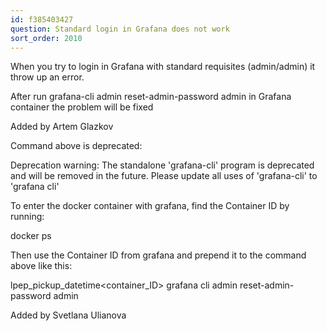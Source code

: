 ```yaml
---
id: f385403427
question: Standard login in Grafana does not work
sort_order: 2010
---
```


When you try to login in Grafana with standard requisites (admin/admin) it throw up an error.

After run grafana-cli admin reset-admin-password admin in Grafana container the problem will be fixed

Added by Artem Glazkov

Command above is deprecated:

Deprecation warning: The standalone 'grafana-cli' program is deprecated and will be removed in the future. Please update all uses of 'grafana-cli' to 'grafana cli'

To enter the docker container with grafana, find the Container ID by running:

docker ps

Then use the Container ID from grafana and prepend it to the command above like this:

lpep_pickup_datetime<container_ID> grafana cli admin reset-admin-password admin

Added by Svetlana Ulianova

